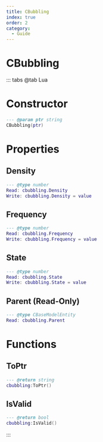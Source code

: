 ```yaml
---
title: CBubbling
index: true
order: 2
category:
  - Guide
---
```


# CBubbling

::: tabs
@tab Lua
# Constructor
```lua
--- @param ptr string
CBubbling(ptr)
```
# Properties
## Density 
```lua
--- @type number
Read: cbubbling.Density
Write: cbubbling.Density = value
```
## Frequency 
```lua
--- @type number
Read: cbubbling.Frequency
Write: cbubbling.Frequency = value
```
## State 
```lua
--- @type number
Read: cbubbling.State
Write: cbubbling.State = value
```
## Parent (Read-Only)
```lua
--- @type CBaseModelEntity
Read: cbubbling.Parent
```
# Functions
## ToPtr
```lua
--- @return string
cbubbling:ToPtr()
```
## IsValid
```lua
--- @return bool
cbubbling:IsValid()
```

:::